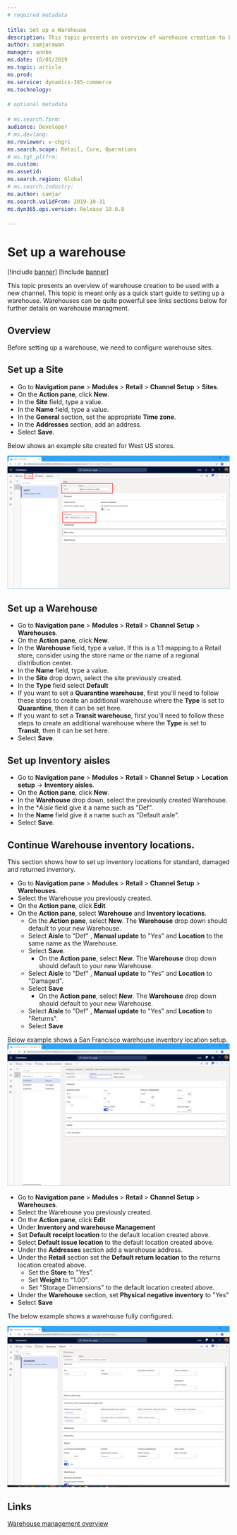 ```yaml
---
# required metadata

title: Set up a Warehouse
description: This topic presents an overview of warehouse creation to be used with a new channel.
author: samjarawan
manager: annbe
ms.date: 10/01/2019
ms.topic: article
ms.prod: 
ms.service: dynamics-365-commerce
ms.technology: 

# optional metadata

# ms.search.form: 
audience: Developer
# ms.devlang: 
ms.reviewer: v-chgri
ms.search.scope: Retail, Core, Operations
# ms.tgt_pltfrm: 
ms.custom: 
ms.assetid: 
ms.search.region: Global
# ms.search.industry: 
ms.author: samjar
ms.search.validFrom: 2019-10-31
ms.dyn365.ops.version: Release 10.0.8

---
```

# Set up a warehouse

[!include [banner](../includes/preview-banner.md)]
[!include [banner](../includes/banner.md)]

This topic presents an overview of warehouse creation to be used with a new channel.  This topic is meant only as a quick start guide to setting up a warehouse.  Warehouses can be quite powerful see links sections below for further details on warehouse managment.

## Overview
Before setting up a warehouse, we need to configure warehouse sites.

## Set up a Site
* Go to **Navigation pane** > **Modules** > **Retail** > **Channel Setup** > **Sites**.
* On the **Action pane**, click **New**.
* In the **Site** field, type a value.
* In the **Name** field, type a value.
* In the **General** section, set the appropriate **Time zone**.
* In the **Addresses** section, add an address.
* Select **Save**.

Below shows an example site created for West US stores.

![Example site](media/warehouse-site.png)

## Set up a Warehouse
* Go to **Navigation pane** > **Modules** > **Retail** > **Channel Setup** > **Warehouses**.
* On the **Action pane**, click **New**.
* In the **Warehouse** field, type a value.  If this is a 1:1 mapping to a Retail store, consider using the store name or the name of a regional distribution center.
* In the **Name** field, type a value.
* In the **Site** drop down, select the site previously created.
* In the **Type** field select **Default**
* If you want to set a **Quarantine warehouse**, first you'll need to follow these steps to create an additional warehouse where the **Type** is set to **Quarantine**, then it can be set here.
* If you want to set a **Transit warehouse**, first you'll need to follow these steps to create an additional warehouse where the **Type** is set to **Transit**, then it can be set here.
* Select **Save**.

## Set up Inventory aisles
* Go to **Navigation pane** > **Modules** > **Retail** > **Channel Setup** > **Location setup** -> **Inventory aisles**.
* On the **Action pane**, click **New**.
* In the **Warehouse** drop down, select the previously created Warehouse.
* In the **Aisle* field give it a name such as "Def".
* In the **Name** field give it a name such as "Default aisle".
* Select **Save**.

## Continue Warehouse inventory locations.
This section shows how to set up inventory locations for standard, damaged and returned inventory.
* Go to **Navigation pane** > **Modules** > **Retail** > **Channel Setup** > **Warehouses**.
* Select the Warehouse you previously created.
* On the **Action pane**, click **Edit**
* On the **Action pane**, select **Warehouse** and **Inventory locations**.
  * On the **Action pane**, select **New**.  The **Warehouse** drop down should default to your new Warehouse.
  * Select **Aisle** to "Def" , **Manual update** to "Yes" and **Location** to the same name as the Warehouse.
  * Select **Save**.
	* On the **Action pane**, select **New**.  The **Warehouse** drop down should default to your new Warehouse.
  * Select **Aisle** to "Def" , **Manual update** to "Yes" and **Location** to "Damaged".
  * Select **Save**
	* On the **Action pane**, select **New**.  The **Warehouse** drop down should default to your new Warehouse.
  * Select **Aisle** to "Def" , **Manual update** to "Yes" and **Location** to "Returns".
  * Select **Save**
    
Below example shows a San Francisco warehouse inventory location setup.
![Example inventory location setup](media/warehouse-inventory-locations.png)
    
* Go to **Navigation pane** > **Modules** > **Retail** > **Channel Setup** > **Warehouses**.
* Select the Warehouse you previously created.
* On the **Action pane**, click **Edit** 
* Under **Inventory and warehouse Management**
* Set **Default receipt location** to the default location created above.
* Select **Default issue location** to the default location created above.
* Under the **Addresses** section add a warehouse address.
* Under the **Retail** section set the **Default return location** to the returns location created above.
  * Set the **Store** to "Yes".
  * Set **Weight** to "1.00". 
  * Set "Storage Dimensions" to the default location created above.
* Under the **Warehouse** section, set **Physical negative inventory** to "Yes"
* Select **Save**

The below example shows a warehouse fully configured.

![Example warehouse](media/warehouse-sample.png)

## Links
[Warehouse management overview](https://docs.microsoft.com/en-us/dynamics365/supply-chain/warehousing/warehouse-management-overview)

